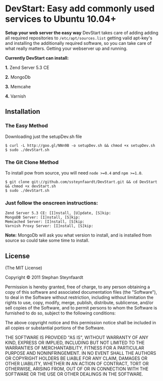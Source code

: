 DevStart: Easy add commonly used services to Ubuntu 10.04+
==========================================================

**Setup your web server the easy way** DevStart takes care of adding 
adding all required repositories to `/etc/apt/sources.list` getting valid apt-key's
and installing the additionally required software, so  you can take care of what
really matters. Getting your webserver up and running.

**Currently DevStart can install:**

**1.** Zend Server 5.3 CE

**2.** MongoDb

**3.** Memcahe

**4.** Varnish

## Installation

### The Easy Method
Downloading just the setupDev.sh file

    $ curl -L http://goo.gl/NNn9B -o setupDev.sh && chmod +x setupDev.sh
    $ sudo ./devStart.sh

### The Git Clone Method
To install pow from source, you will need `node >=0.4` and `npm >=1.0`.

    $ git clone git://github.com/ssteynfaardt/DevStart.git && cd DevStart && chmod +x devStart.sh
    $ sudo ./devStart.sh

### Just follow the onscreen instructions:

    Zend Server 5.3 CE: [I]nstall, [U]pdate, [S]kip: 
    MongoDB Server: [I]nstall, [S]kip: 
    Memcached Server: [I]nstall, [S]kip:
    Varnish Proxy Server: [I]nstall, [S]kip:

**Note:** MongoDb will ask you what version to install, and is installed from source so could take some time to install.

## License

(The MIT License)

Copyright &copy; 2011 Stephan Steynfaardt

Permission is hereby granted, free of charge, to any person obtaining
a copy of this software and associated documentation files (the
"Software"), to deal in the Software without restriction, including
without limitation the rights to use, copy, modify, merge, publish,
distribute, sublicense, and/or sell copies of the Software, and to
permit persons to whom the Software is furnished to do so, subject to
the following conditions:

The above copyright notice and this permission notice shall be
included in all copies or substantial portions of the Software.

THE SOFTWARE IS PROVIDED "AS IS", WITHOUT WARRANTY OF ANY KIND,
EXPRESS OR IMPLIED, INCLUDING BUT NOT LIMITED TO THE WARRANTIES OF
MERCHANTABILITY, FITNESS FOR A PARTICULAR PURPOSE AND
NONINFRINGEMENT. IN NO EVENT SHALL THE AUTHORS OR COPYRIGHT HOLDERS BE
LIABLE FOR ANY CLAIM, DAMAGES OR OTHER LIABILITY, WHETHER IN AN ACTION
OF CONTRACT, TORT OR OTHERWISE, ARISING FROM, OUT OF OR IN CONNECTION
WITH THE SOFTWARE OR THE USE OR OTHER DEALINGS IN THE SOFTWARE.
